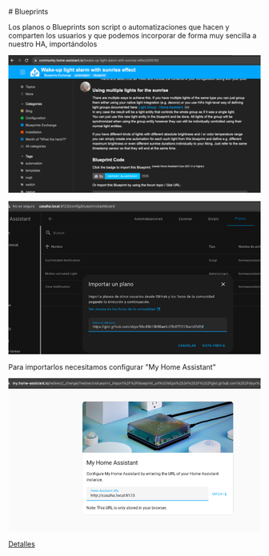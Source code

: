 # Blueprints

Los planos o Blueprints son script o automatizaciones que hacen y comparten los usuarios y que podemos incorporar de forma muy sencilla a nuestro HA, importándolos



![](./images/HA_import_blueprint.png)



![](./images/HA_import_blueprint2.png)

Para importarlos necesitamos configurar "My Home Assistant"

![](./images/HA_config_myHA.png)


[Detalles](https://www.home-assistant.io/docs/automation/using_blueprints/)
